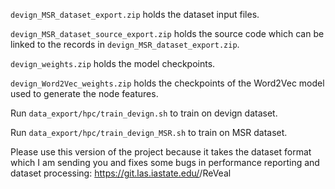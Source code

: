 `devign_MSR_dataset_export.zip` holds the dataset input files.

`devign_MSR_dataset_source_export.zip` holds the source code which can be linked to the records in `devign_MSR_dataset_export.zip`.

`devign_weights.zip` holds the model checkpoints.

`devign_Word2Vec_weights.zip` holds the checkpoints of the Word2Vec model used to generate the node features.

Run `data_export/hpc/train_devign.sh` to train on devign dataset.

Run `data_export/hpc/train_devign_MSR.sh` to train on MSR dataset.

Please use this version of the project because it takes the dataset format which I am sending you and fixes some bugs in performance reporting and dataset processing: https://git.las.iastate.edu/<ANONYMOUS>/ReVeal
